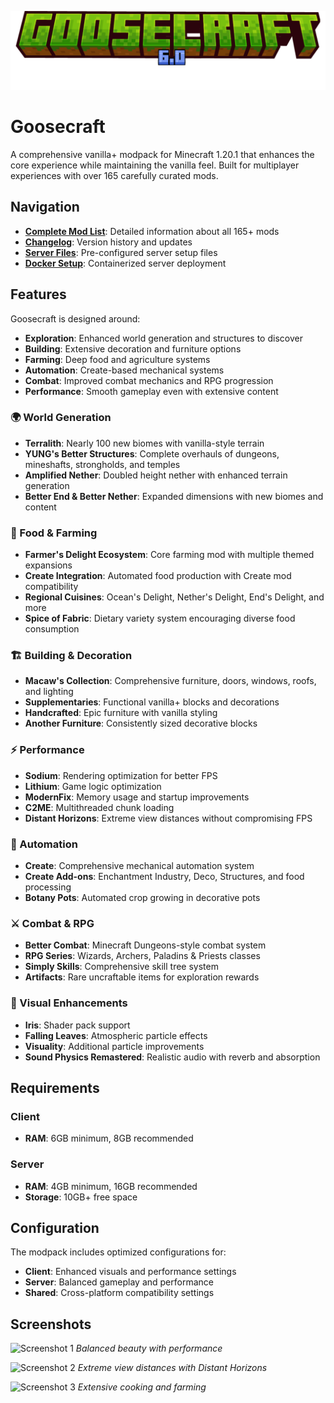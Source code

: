 ![Goosecraft Logo](instance/.minecraft/resourcepacks/goosecalibur/assets/minecraft/textures/gui/title/minecraft.png)

# Goosecraft

A comprehensive vanilla+ modpack for Minecraft 1.20.1 that enhances the core experience while maintaining the vanilla feel. Built for multiplayer experiences with over 165 carefully curated mods.

## Navigation

- **[Complete Mod List](mods.json)**: Detailed information about all 165+ mods
- **[Changelog](md/changelog.md)**: Version history and updates
- **[Server Files](server/)**: Pre-configured server setup files
- **[Docker Setup](docker-compose.yml)**: Containerized server deployment

## Features

Goosecraft is designed around:

- **Exploration**: Enhanced world generation and structures to discover
- **Building**: Extensive decoration and furniture options
- **Farming**: Deep food and agriculture systems
- **Automation**: Create-based mechanical systems
- **Combat**: Improved combat mechanics and RPG progression
- **Performance**: Smooth gameplay even with extensive content

### 🌍 World Generation

- **Terralith**: Nearly 100 new biomes with vanilla-style terrain
- **YUNG's Better Structures**: Complete overhauls of dungeons, mineshafts, strongholds, and temples
- **Amplified Nether**: Doubled height nether with enhanced terrain generation
- **Better End & Better Nether**: Expanded dimensions with new biomes and content

### 🍖 Food & Farming

- **Farmer's Delight Ecosystem**: Core farming mod with multiple themed expansions
- **Create Integration**: Automated food production with Create mod compatibility
- **Regional Cuisines**: Ocean's Delight, Nether's Delight, End's Delight, and more
- **Spice of Fabric**: Dietary variety system encouraging diverse food consumption

### 🏗️ Building & Decoration

- **Macaw's Collection**: Comprehensive furniture, doors, windows, roofs, and lighting
- **Supplementaries**: Functional vanilla+ blocks and decorations
- **Handcrafted**: Epic furniture with vanilla styling
- **Another Furniture**: Consistently sized decorative blocks

### ⚡ Performance

- **Sodium**: Rendering optimization for better FPS
- **Lithium**: Game logic optimization
- **ModernFix**: Memory usage and startup improvements
- **C2ME**: Multithreaded chunk loading
- **Distant Horizons**: Extreme view distances without compromising FPS

### 🔧 Automation

- **Create**: Comprehensive mechanical automation system
- **Create Add-ons**: Enchantment Industry, Deco, Structures, and food processing
- **Botany Pots**: Automated crop growing in decorative pots

### ⚔️ Combat & RPG

- **Better Combat**: Minecraft Dungeons-style combat system
- **RPG Series**: Wizards, Archers, Paladins & Priests classes
- **Simply Skills**: Comprehensive skill tree system
- **Artifacts**: Rare uncraftable items for exploration rewards

### 🎨 Visual Enhancements

- **Iris**: Shader pack support
- **Falling Leaves**: Atmospheric particle effects
- **Visuality**: Additional particle improvements
- **Sound Physics Remastered**: Realistic audio with reverb and absorption

## Requirements

### Client

- **RAM**: 6GB minimum, 8GB recommended

### Server

- **RAM**: 4GB minimum, 16GB recommended
- **Storage**: 10GB+ free space

## Configuration

The modpack includes optimized configurations for:

- **Client**: Enhanced visuals and performance settings
- **Server**: Balanced gameplay and performance
- **Shared**: Cross-platform compatibility settings

## Screenshots

![Screenshot 1](md/2023-11-18_04.57.41.png)
*Balanced beauty with performance*

![Screenshot 2](md/2024-06-15_04.32.17.png)
*Extreme view distances with Distant Horizons*

![Screenshot 3](md/2024-06-15_22.05.47.png)
*Extensive cooking and farming*
